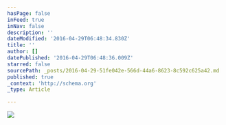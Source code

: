 ```yaml
---
hasPage: false
inFeed: true
inNav: false
description: ''
dateModified: '2016-04-29T06:48:34.830Z'
title: ''
author: []
datePublished: '2016-04-29T06:48:36.009Z'
starred: false
sourcePath: _posts/2016-04-29-51fe042e-566d-44a6-8623-8c592c625a42.md
published: true
_context: 'http://schema.org'
_type: Article

---
```

![](https://the-grid-user-content.s3-us-west-2.amazonaws.com/c9a714da-417b-46a4-a486-9c75c2e582b9.jpg)